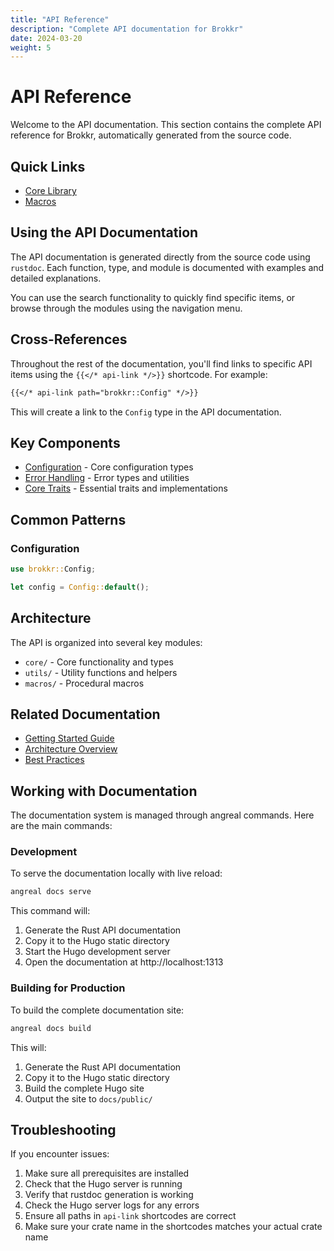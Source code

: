 ```yaml
---
title: "API Reference"
description: "Complete API documentation for Brokkr"
date: 2024-03-20
weight: 5
---
```


# API Reference

Welcome to the API documentation. This section contains the complete API reference for Brokkr, automatically generated from the source code.

## Quick Links

- [Core Library](/api/brokkr/)
- [Macros](/api/brokkr_macros/)

## Using the API Documentation

The API documentation is generated directly from the source code using `rustdoc`. Each function, type, and module is documented with examples and detailed explanations.

You can use the search functionality to quickly find specific items, or browse through the modules using the navigation menu.

## Cross-References

Throughout the rest of the documentation, you'll find links to specific API items using the `{{</* api-link */>}}` shortcode. For example:

```markdown
{{</* api-link path="brokkr::Config" */>}}
```

This will create a link to the `Config` type in the API documentation.

## Key Components

- [Configuration](/api/brokkr/config/) - Core configuration types
- [Error Handling](/api/brokkr/error/) - Error types and utilities
- [Core Traits](/api/brokkr/traits/) - Essential traits and implementations

## Common Patterns

### Configuration
```rust
use brokkr::Config;

let config = Config::default();
```

## Architecture

The API is organized into several key modules:

- `core/` - Core functionality and types
- `utils/` - Utility functions and helpers
- `macros/` - Procedural macros

## Related Documentation

- [Getting Started Guide](/getting-started/)
- [Architecture Overview](/architecture/)
- [Best Practices](/best-practices/)

## Working with Documentation

The documentation system is managed through angreal commands. Here are the main commands:

### Development

To serve the documentation locally with live reload:
```bash
angreal docs serve
```

This command will:
1. Generate the Rust API documentation
2. Copy it to the Hugo static directory
3. Start the Hugo development server
4. Open the documentation at http://localhost:1313

### Building for Production

To build the complete documentation site:
```bash
angreal docs build
```

This will:
1. Generate the Rust API documentation
2. Copy it to the Hugo static directory
3. Build the complete Hugo site
4. Output the site to `docs/public/`

## Troubleshooting

If you encounter issues:

1. Make sure all prerequisites are installed
2. Check that the Hugo server is running
3. Verify that rustdoc generation is working
4. Check the Hugo server logs for any errors
5. Ensure all paths in `api-link` shortcodes are correct
6. Make sure your crate name in the shortcodes matches your actual crate name
